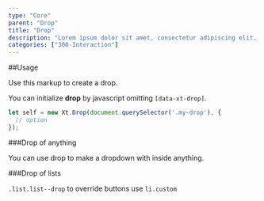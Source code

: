 ```yaml
---
type: "Core"
parent: "Drop"
title: "Drop"
description: "Lorem ipsum dolor sit amet, consectetur adipiscing elit. Nunc tempus laoreet leo sit amet iaculis."
categories: ["300-Interaction"]
---
```


##Usage

Use this markup to create a drop.

<script type="text/plain" class="language-markup">
  <div class="drop_outer" data-xt-drop>
    <button type="button">
      <!-- content -->
    </button>
    <div class="drop">
      <div class="drop_inner">
        <div class="drop_design"></div>
        <div class="drop_content">
          <!-- content -->
        </div>
      </div>
    </div>
  </div>
</script>

You can initialize **drop** by javascript omitting `[data-xt-drop]`.

```jsx
let self = new Xt.Drop(document.querySelector('.my-drop'), {
  // option
});
```

###Drop of anything

You can use drop to make a dropdown with inside anything.

<demo>
  <demovanilla src="inline/core/drop/usage-card">
  </demovanilla>
</demo>

###Drop of lists

<demo>
  <demovanilla src="inline/core/drop/usage-list">
  </demovanilla>
</demo>

`.list.list--drop` to override buttons use `li.custom`

<demo>
  <demovanilla src="inline/core/drop/usage-list-drop">
  </demovanilla>
</demo>
